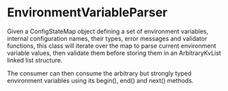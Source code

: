 EnvironmentVariableParser
=========================

Given a ConfigStateMap object defining
a set of environment variables, internal
configuration names, their types, error
messages and validator functions, this
class will iterate over the map to parse
current environment variable values, then
validate them before storing them in an
ArbitraryKvList linked list structure.

The consumer can then consume the arbitrary
but strongly typed environment variables
using its begin(), end() and next() methods.

